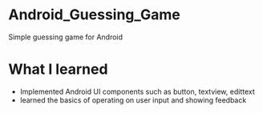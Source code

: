 # Android_Guessing_Game
Simple guessing game for Android

# What I learned
* Implemented Android UI components such as button, textview, edittext
* learned the basics of operating on user input and showing feedback
